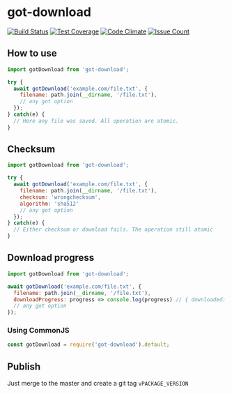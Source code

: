 # got-download


[![Build Status](https://travis-ci.org/rilix-global/got-download.svg?branch=master)](https://travis-ci.org/rilix-global/got-download)
[![Test Coverage](https://codeclimate.com/github/rilix-global/got-download/badges/coverage.svg)](https://codeclimate.com/github/rilix-global/got-download/coverage)
[![Code Climate](https://codeclimate.com/github/rilix-global/got-download/badges/gpa.svg)](https://codeclimate.com/github/rilix-global/got-download)
[![Issue Count](https://codeclimate.com/github/rilix-global/got-download/badges/issue_count.svg)](https://codeclimate.com/github/rilix-global/got-download)

## How to use

```js
import gotDownload from 'got-download';

try {
  await gotDownload('example.com/file.txt', {
    filename: path.join(__dirname, '/file.txt'),
    // any got option
  });
} catch(e) {
  // Here any file was saved. All operation are atomic.
}
```

## Checksum

```js
import gotDownload from 'got-download';

try {
  await gotDownload('example.com/file.txt', {
    filename: path.join(__dirname, '/file.txt'),
    checksum: 'wrongchecksum',
    algorithm: 'sha512'
    // any got option
  });
} catch(e) {
  // Either checksum or download fails. The operation still atomic
}
```

## Download progress

```js
import gotDownload from 'got-download';

await gotDownload('example.com/file.txt', {
  filename: path.join(__dirname, '/file.txt'),
  downloadProgress: progress => console.log(progress) // { downloaded: 512, total: 1024 }
  // any got option
});
```

### Using CommonJS

```js
const gotDownload = require('got-download').default;
```

## Publish

Just merge to the master and create a git tag `vPACKAGE_VERSION`
